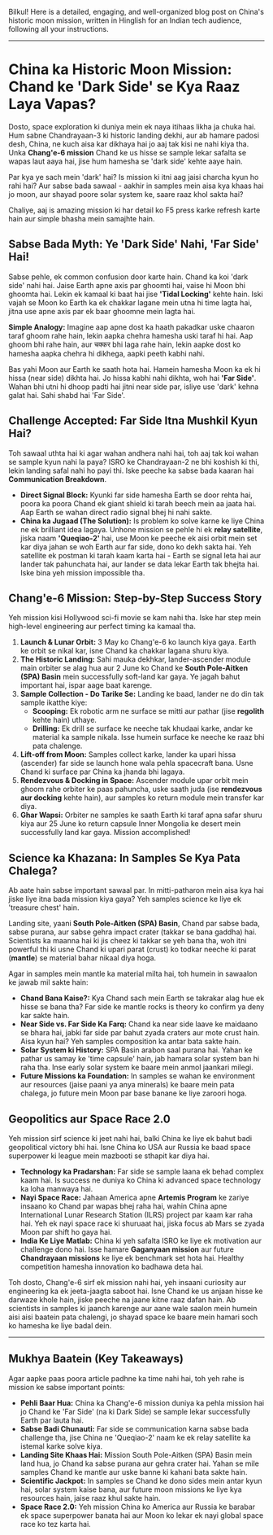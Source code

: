 Bilkul! Here is a detailed, engaging, and well-organized blog post on China's historic moon mission, written in Hinglish for an Indian tech audience, following all your instructions.

---

# China ka Historic Moon Mission: Chand ke 'Dark Side' se Kya Raaz Laya Vapas?

Dosto, space exploration ki duniya mein ek naya itihaas likha ja chuka hai. Hum sabne Chandrayaan-3 ki historic landing dekhi, aur ab hamare padosi desh, China, ne kuch aisa kar dikhaya hai jo aaj tak kisi ne nahi kiya tha. Unka **Chang'e-6 mission** Chand ke us hisse se sample lekar safalta se wapas laut aaya hai, jise hum hamesha se 'dark side' kehte aaye hain.

Par kya ye sach mein 'dark' hai? Is mission ki itni aag jaisi charcha kyun ho rahi hai? Aur sabse bada sawaal - aakhir in samples mein aisa kya khaas hai jo moon, aur shayad poore solar system ke, saare raaz khol sakta hai?

Chaliye, aaj is amazing mission ki har detail ko F5 press karke refresh karte hain aur simple bhasha mein samajhte hain.

## Sabse Bada Myth: Ye 'Dark Side' Nahi, 'Far Side' Hai!

Sabse pehle, ek common confusion door karte hain. Chand ka koi 'dark side' nahi hai. Jaise Earth apne axis par ghoomti hai, vaise hi Moon bhi ghoomta hai. Lekin ek kamaal ki baat hai jise **'Tidal Locking'** kehte hain. Iski vajah se Moon ko Earth ka ek chakkar lagane mein utna hi time lagta hai, jitna use apne axis par ek baar ghoomne mein lagta hai.

**Simple Analogy:** Imagine aap apne dost ka haath pakadkar uske chaaron taraf ghoom rahe hain, lekin aapka chehra hamesha uski taraf hi hai. Aap ghoom bhi rahe hain, aur चक्कर bhi laga rahe hain, lekin aapke dost ko hamesha aapka chehra hi dikhega, aapki peeth kabhi nahi.

Bas yahi Moon aur Earth ke saath hota hai. Hamein hamesha Moon ka ek hi hissa (near side) dikhta hai. Jo hissa kabhi nahi dikhta, woh hai **'Far Side'**. Wahan bhi utni hi dhoop padti hai jitni near side par, isliye use 'dark' kehna galat hai. Sahi shabd hai 'Far Side'.

## Challenge Accepted: Far Side Itna Mushkil Kyun Hai?

Toh sawaal uthta hai ki agar wahan andhera nahi hai, toh aaj tak koi wahan se sample kyun nahi la paya? ISRO ke Chandrayaan-2 ne bhi koshish ki thi, lekin landing safal nahi ho payi thi. Iske peeche ka sabse bada kaaran hai **Communication Breakdown**.

-   **Direct Signal Block:** Kyunki far side hamesha Earth se door rehta hai, poora ka poora Chand ek giant shield ki tarah beech mein aa jaata hai. Aap Earth se wahan direct radio signal bhej hi nahi sakte.
-   **China ka Jugaad (The Solution):** Is problem ko solve karne ke liye China ne ek brilliant idea lagaya. Unhone mission se pehle hi ek **relay satellite**, jiska naam **'Queqiao-2'** hai, use Moon ke peeche ek aisi orbit mein set kar diya jahan se woh Earth aur far side, dono ko dekh sakta hai. Yeh satellite ek postman ki tarah kaam karta hai - Earth se signal leta hai aur lander tak pahunchata hai, aur lander se data lekar Earth tak bhejta hai. Iske bina yeh mission impossible tha.

## Chang'e-6 Mission: Step-by-Step Success Story

Yeh mission kisi Hollywood sci-fi movie se kam nahi tha. Iske har step mein high-level engineering aur perfect timing ka kamaal tha.

1.  **Launch & Lunar Orbit:** 3 May ko Chang'e-6 ko launch kiya gaya. Earth ke orbit se nikal kar, isne Chand ka chakkar lagana shuru kiya.
2.  **The Historic Landing:** Sahi mauka dekhkar, lander-ascender module main orbiter se alag hua aur 2 June ko Chand ke **South Pole-Aitken (SPA) Basin** mein successfully soft-land kar gaya. Ye jagah bahut important hai, ispar aage baat karenge.
3.  **Sample Collection - Do Tarike Se:** Landing ke baad, lander ne do din tak sample ikatthe kiye:
    -   **Scooping:** Ek robotic arm ne surface se mitti aur pathar (jise **regolith** kehte hain) uthaye.
    -   **Drilling:** Ek drill se surface ke neeche tak khudaai karke, andar ke material ka sample nikala. Isse humein surface ke neeche ke raaz bhi pata chalenge.
4.  **Lift-off from Moon:** Samples collect karke, lander ka upari hissa (ascender) far side se launch hone wala pehla spacecraft bana. Usne Chand ki surface par China ka jhanda bhi lagaya.
5.  **Rendezvous & Docking in Space:** Ascender module upar orbit mein ghoom rahe orbiter ke paas pahuncha, uske saath juda (ise **rendezvous aur docking** kehte hain), aur samples ko return module mein transfer kar diya.
6.  **Ghar Wapsi:** Orbiter ne samples ke saath Earth ki taraf apna safar shuru kiya aur 25 June ko return capsule Inner Mongolia ke desert mein successfully land kar gaya. Mission accomplished!

## Science ka Khazana: In Samples Se Kya Pata Chalega?

Ab aate hain sabse important sawaal par. In mitti-patharon mein aisa kya hai jiske liye itna bada mission kiya gaya? Yeh samples science ke liye ek 'treasure chest' hain.

Landing site, yaani **South Pole-Aitken (SPA) Basin**, Chand par sabse bada, sabse purana, aur sabse gehra impact crater (takkar se bana gaddha) hai. Scientists ka maanna hai ki jis cheez ki takkar se yeh bana tha, woh itni powerful thi ki usne Chand ki upari parat (crust) ko todkar neeche ki parat (**mantle**) se material bahar nikaal diya hoga.

Agar in samples mein mantle ka material milta hai, toh humein in sawaalon ke jawab mil sakte hain:

-   **Chand Bana Kaise?:** Kya Chand sach mein Earth se takrakar alag hue ek hisse se bana tha? Far side ke mantle rocks is theory ko confirm ya deny kar sakte hain.
-   **Near Side vs. Far Side Ka Farq:** Chand ka near side laave ke maidaano se bhara hai, jabki far side par bahut zyada craters aur mote crust hain. Aisa kyun hai? Yeh samples composition ka antar bata sakte hain.
-   **Solar System ki History:** SPA Basin arabon saal purana hai. Yahan ke pathar us samay ke 'time capsule' hain, jab hamara solar system ban hi raha tha. Inse early solar system ke baare mein anmol jaankari milegi.
-   **Future Missions ka Foundation:** In samples se wahan ke environment aur resources (jaise paani ya anya minerals) ke baare mein pata chalega, jo future mein Moon par base banane ke liye zaroori hoga.

## Geopolitics aur Space Race 2.0

Yeh mission sirf science ki jeet nahi hai, balki China ke liye ek bahut badi geopolitical victory bhi hai. Isne China ko USA aur Russia ke baad space superpower ki league mein mazbooti se sthapit kar diya hai.

-   **Technology ka Pradarshan:** Far side se sample laana ek behad complex kaam hai. Is success ne duniya ko China ki advanced space technology ka loha manwaya hai.
-   **Nayi Space Race:** Jahaan America apne **Artemis Program** ke zariye insaano ko Chand par wapas bhej raha hai, wahin China apne International Lunar Research Station (ILRS) project par kaam kar raha hai. Yeh ek nayi space race ki shuruaat hai, jiska focus ab Mars se zyada Moon par shift ho gaya hai.
-   **India Ke Liye Matlab:** China ki yeh safalta ISRO ke liye ek motivation aur challenge dono hai. Isse hamare **Gaganyaan mission** aur future **Chandrayaan missions** ke liye ek benchmark set hota hai. Healthy competition hamesha innovation ko badhawa deta hai.

Toh dosto, Chang'e-6 sirf ek mission nahi hai, yeh insaani curiosity aur engineering ka ek jeeta-jaagta saboot hai. Isne Chand ke us anjaan hisse ke darwaze khole hain, jiske peeche na jaane kitne raaz dafan hain. Ab scientists in samples ki jaanch karenge aur aane wale saalon mein humein aisi aisi baatein pata chalengi, jo shayad space ke baare mein hamari soch ko hamesha ke liye badal dein.

---

## Mukhya Baatein (Key Takeaways)

Agar aapke paas poora article padhne ka time nahi hai, toh yeh rahe is mission ke sabse important points:

-   **Pehli Baar Hua:** China ka Chang'e-6 mission duniya ka pehla mission hai jo Chand ke 'Far Side' (na ki Dark Side) se sample lekar successfully Earth par lauta hai.
-   **Sabse Badi Chunauti:** Far side se communication karna sabse bada challenge tha, jise China ne 'Queqiao-2' naam ke ek relay satellite ka istemal karke solve kiya.
-   **Landing Site Khaas Hai:** Mission South Pole-Aitken (SPA) Basin mein land hua, jo Chand ka sabse purana aur gehra crater hai. Yahan se mile samples Chand ke mantle aur uske banne ki kahani bata sakte hain.
-   **Scientific Jackpot:** In samples se Chand ke dono sides mein antar kyun hai, solar system kaise bana, aur future moon missions ke liye kya resources hain, jaise raaz khul sakte hain.
-   **Space Race 2.0:** Yeh mission China ko America aur Russia ke barabar ek space superpower banata hai aur Moon ko lekar ek nayi global space race ko tez karta hai.